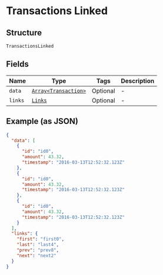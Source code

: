 
# Transactions Linked

## Structure

`TransactionsLinked`

## Fields

| Name | Type | Tags | Description |
|  --- | --- | --- | --- |
| `data` | [`Array<Transaction>`](../../doc/models/transaction.md) | Optional | - |
| `links` | [`Links`](../../doc/models/links.md) | Optional | - |

## Example (as JSON)

```json
{
  "data": [
    {
      "id": "id0",
      "amount": 43.32,
      "timestamp": "2016-03-13T12:52:32.123Z"
    },
    {
      "id": "id0",
      "amount": 43.32,
      "timestamp": "2016-03-13T12:52:32.123Z"
    },
    {
      "id": "id0",
      "amount": 43.32,
      "timestamp": "2016-03-13T12:52:32.123Z"
    }
  ],
  "links": {
    "first": "first0",
    "last": "last4",
    "prev": "prev8",
    "next": "next2"
  }
}
```

